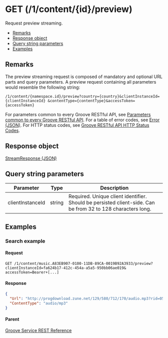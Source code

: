# GET (/1/content/{id}/preview)
Request preview streaming.

-   [Remarks](#remarks)
-   [Response object](#response-object)
-   [Query string parameters](#query-string-parameters)
-   [Examples](#examples)

## Remarks
The preview streaming request is composed of mandatory and optional URL parts and query parameters. A preview request containing all parameters would resemble the following string:
```http
/1/content/{namespace.id}/preview?country={country}&clientInstanceId={clientInstanceId} &contentType={contentType}&accessToken={accessToken}
```

For parameters common to every Groove RESTful API, see [Parameters common to every Groove RESTful API](CommonParameters.md). For a table of error codes, see [Error (JSON)](JSON_Error.md). For HTTP status codes, see [Groove RESTful API HTTP Status Codes](HTTPStatusCodes.md).

## Response object
[StreamResponse (JSON)](JSON_StreamResponse.md)

## Query string parameters
| **Parameter**    | **Type** | **Description**                                                                                             |
|------------------|----------|-------------------------------------------------------------------------------------------------------------|
| clientInstanceId | string   | Required. Unique client identifier. Should be persisted client-side. Can be from 32 to 128 characters long. |

## Examples
### Search example
#### Request
```http
GET /1/content/music.A83EB907-0100-11DB-89CA-0019B92A3933/preview?clientInstanceId=fa624b17-412c-454a-a5a5-950bb06ae019&
accessToken=Bearer+[...]
```

#### Response
```json
{
  "Url": "http://progdownload.zune.net/129/580/712/170/audio.mp3?rid=052d12ef-2084-45c4-9f02-c552ef834463_i2_en-US_music_asset_location",
  "ContentType": "audio/mp3"
}
```

#### Parent
[Groove Service REST Reference](Groove-Service-REST-Reference.md)
